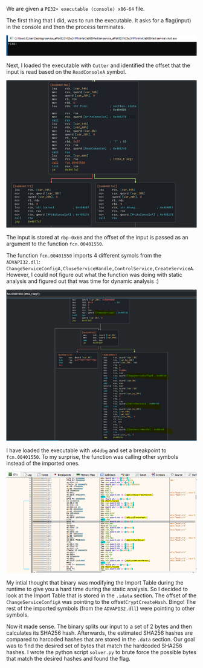 We are given a ``PE32+ executable (console) x86-64`` file.

The first thing that I did, was to run the executable. It asks for a flag(input) in the console and then the process terminates.

![Screenshot](screenshots/console.PNG)

Next, I loaded the executable with ``Cutter`` and identified the offset that the input is read based on the ``ReadConsoleA`` symbol.

![Screenshot](screenshots/main.PNG)

The input is stored at ``rbp-0x60`` and the offset of the input is passed as an argument to the function ``fcn.00401550``.

The function ``fcn.00401550`` imports 4 different symols from the ``ADVAPI32.dll``: ``ChangeServiceConfigA,CloseServiceHandle,ControlService,CreateServiceA``. However, I could not figure out what the function was doing with static analysis and figured out that was time for dynamic analysis :)

![Screenshot](screenshots/cutter_function.PNG)


I have loaded the executable with ``x64dbg`` and set a breakpoint to ``fcn.00401550``. To my surprise, the function was calling other symbols instead of the imported ones.

![Screenshot](screenshots/x64dbg_function.PNG)


My intial thought that binary was modifying the Import Table during the runtime to give you a hard time during the static analysis. So I decided to look at the Import Table that is stored in the ``.idata`` section. The offset of the ``ChangeServiceConfigA`` was pointing to the offset``CryptCreateHash``. Bingo! The rest of the imported symbols (from the ``ADVAPI32.dll``)  were pointing to other symbols.

Now it made sense. The binary splits our input to a set of 2 bytes and then calculates its SHA256 hash. Afterwards, the estimated SHA256 hashes are compared to harcoded hashes that are stored in the ``.data`` section. Our goal was to find the desired set of bytes that match the hardcoded SHA256 hashes. I wrote the python script ``solver.py`` to brute force the possible bytes that match the desired hashes and found the flag.

